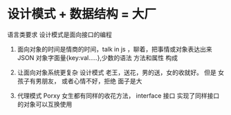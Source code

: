 # 设计模式 + 数据结构 = 大厂
语言类要求
    设计模式是面向接口的编程


1. 面向对象的时间是情商的时间，talk in js ，聊着，把事情或对象表达出来
JSON 对象字面量{key:val.....},少数的语法  方法和属性 构成

2. 让面向对象系统更复杂
    设计模式
    老王，送花，男的送，女的收就好。
    但是 女孩子有男朋友， 或者心情不好，拒绝  面子是大

3. 代理模式 Porxy
    女生都有同样的收花方法，
    interface 接口
    实现了同样接口的对象可以互换使用